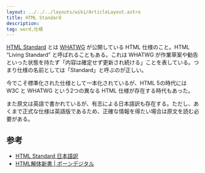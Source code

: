 ```yaml
---
layout: ../../../layouts/wiki/ArticleLayout.astro
title: HTML Standard
description:
tag: word,仕様
---
```


[HTML Standard](https://html.spec.whatwg.org/multipage/) とは [WHATWG](https://whatwg.org/) が公開している HTML 仕様のこと。HTML “Living Standard” と呼ばれることもある。これは WHATWG が作業草案や勧告といった状態を持たず「内容は確定せず更新され続ける」ことを表している。つまり仕様の名前としては「Standard」と呼ぶのが正しい。

今でこそ標準化された仕様として一本化されているが、HTML 5の時代には W3C と WHATWG という2つの異なる HTML 仕様が存在する時代もあった。

また原文は英語で書かれているが、有志による日本語訳も存在する。ただし、あくまで正式な仕様は英語版であるため、正確な情報を得たい場合は原文を読む必要がある。

## 参考

- [HTML Standard 日本語訳](https://momdo.github.io/html/)
- [HTML解体新書 | ボーンデジタル](https://www.borndigital.co.jp/book/25999.html)
